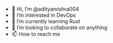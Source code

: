 - 👋 Hi, I’m @adityamishra004
- 👀 I’m interested in DevOps
- 🌱 I’m currently learning Rust
- 💞️ I’m looking to collaborate on anything
- 📫 How to reach me 

<!---
adityamishra004/adityamishra004 is a ✨ special ✨ repository because its `README.md` (this file) appears on your GitHub profile.
You can click the Preview link to take a look at your changes.
--->
